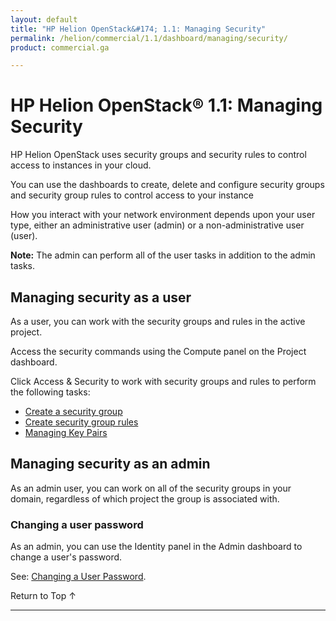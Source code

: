 ```yaml
---
layout: default
title: "HP Helion OpenStack&#174; 1.1: Managing Security"
permalink: /helion/commercial/1.1/dashboard/managing/security/
product: commercial.ga

---
```

<!--PUBLISHED-->

<script>

function PageRefresh {
onLoad="window.refresh"
}

PageRefresh();

</script>

<!--
<p style="font-size: small;"> <a href="/helion/commercial/1.1/ga1/install/">&#9664; PREV</a> | <a href="/helion/commercial/1.1/ga1/install-overview/">&#9650; UP</a> | <a href="/helion/commercial/1.1/ga1/">NEXT &#9654;</a></p> 
-->

# HP Helion OpenStack&#174; 1.1: Managing Security

HP Helion OpenStack uses security groups and security rules to control access to instances in your cloud.

You can use the dashboards to create, delete and configure security groups and security group rules to control access to your instance

How you interact with your network environment depends upon your user type, either an administrative user (admin) or a non-administrative user (user). 

**Note:** The admin can perform all of the user tasks in addition to the admin tasks.

## Managing security as a user ##

As a user, you can work with the security groups and rules in the active project.

Access the security commands using the Compute panel on the Project dashboard. 

Click Access &amp; Security to work with security groups and rules to perform the following tasks:

* [Create a security group](/helion/commercial/1.1/dashboard/managing/security/groups/)
* [Create security group rules](/helion/commercial/1.1/dashboard/managing/security/groups/)
* [Managing Key Pairs](/helion/commercial/1.1/dashboard/managing/security/keypairs/)

## Managing security as an admin ##

As an admin user, you can work on all of the security groups in your domain, regardless of which project the group is associated with. 

<!-- Remove this? Covered under Manage Roles. Not yet in beta
### Managing Users in Domain ###

As an admin, you can use role assignments to control access to projects and domains.

Use the Identity panel in the Admin dashboard to [allow users to access groups](/helion/commercial/1.1/dashboard/managing/projects/users/). 

* Manage role assignment for Users to Domains
* Manage role assignment for Users to Projects
* Manage role assignment for Groups to Projects
* Manage role assignment for Groups to Domains
-->

### Changing a user password ###

As an admin, you can use the Identity panel in the Admin dashboard to change a user's password.

See: [Changing a User Password](/helion/commercial/1.1/dashboard/managing/users/password/change/).

<a href="#top" style="padding:14px 0px 14px 0px; text-decoration: none;"> Return to Top &#8593; </a>


----
